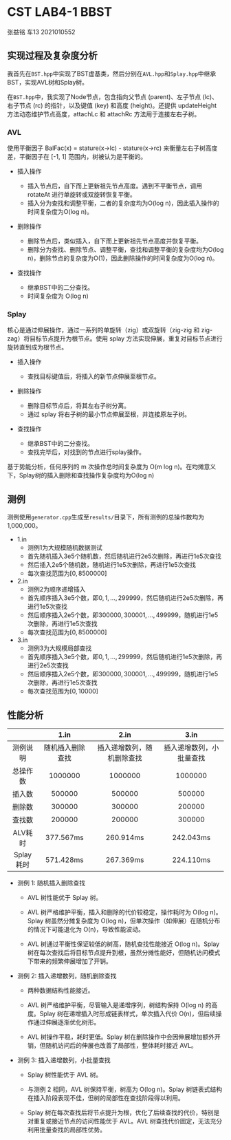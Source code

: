 # CST LAB4-1 BBST

张益铭 车13 2021010552

## 实现过程及复杂度分析

我首先在`BST.hpp`中实现了BST虚基类，然后分别在`AVL.hpp`和`Splay.hpp`中继承BST，实现AVL树和Splay树。

在`BST.hpp`中，我实现了Node节点，包含指向父节点 (parent)、左子节点 (lc)、右子节点 (rc) 的指针，以及键值 (key) 和高度 (height)。还提供 updateHeight 方法动态维护节点高度，attachLc 和 attachRc 方法用于连接左右子树。

### AVL

使用平衡因子 BalFac(x) = stature(x->lc) - stature(x->rc) 来衡量左右子树高度差，平衡因子在 [-1, 1] 范围内，树被认为是平衡的。

- 插入操作
  - 插入节点后，自下而上更新祖先节点高度。遇到不平衡节点，调用 rotateAt 进行单旋转或双旋转恢复平衡。
  - 插入分为查找和调整平衡，二者的复杂度均为O(log n)，因此插入操作的时间复杂度为O(log n)。

- 删除操作
  - 删除节点后，类似插入，自下而上更新祖先节点高度并恢复平衡。
  - 删除分为查找、删除节点、调整平衡，查找和调整平衡的复杂度均为O(log n)，删除节点的复杂度为O(1)，因此删除操作的时间复杂度为O(log n)。
- 查找操作
  - 继承BST中的二分查找。
  - 时间复杂度为 O(log n)

### Splay

核心是通过伸展操作，通过一系列的单旋转（zig）或双旋转（zig-zig 和 zig-zag）将目标节点提升为根节点。使用 splay 方法实现伸展，重复对目标节点进行旋转直到成为根节点。

- 插入操作
  - 查找目标键值后，将插入的新节点伸展至根节点。

- 删除操作
  - 删除目标节点后，将其左右子树分离。
  - 通过 splay 将右子树的最小节点伸展至根，并连接原左子树。
- 查找操作
  - 继承BST中的二分查找。
  - 查找完毕后，对找到的节点进行splay操作。

基于势能分析，任何序列的 m 次操作总时间复杂度为 O(m log n)。在均摊意义下，Splay树的插入删除和查找操作复杂度均为O(log n)

## 测例

测例使用`generator.cpp`生成至`results/`目录下，所有测例的总操作数均为1,000,000。

- 1.in
  - 测例1为大规模随机数据测试
  - 首先随机插入3e5个随机数，然后随机进行2e5次删除，再进行1e5次查找
  - 然后插入2e5个随机数，随机进行1e5次删除，再进行1e5次查找
  - 每次查找范围为$[0,8500000]$
- 2.in
  - 测例2为顺序递增插入
  - 首先顺序插入3e5个数，即$0,1,\dots,299999$，然后随机进行2e5次删除，再进行1e5次查找
  - 然后顺序插入2e5个数，即$300000,300001,\dots,499999$，随机进行1e5次删除，再进行1e5次查找
  - 每次查找范围为$[0,8500000]$
- 3.in
  - 测例3为大规模局部查找
  - 首先顺序插入3e5个数，即$0,1,\dots,299999$，然后随机进行1e5次删除，再进行2e5次查找
  - 然后顺序插入2e5个数，即$300000,300001,\dots,499999$，随机进行1e5次删除，再进行1e5次查找
  - 每次查找范围为$[0,10000]$

## 性能分析

|           |       1.in       |            2.in            |           3.in           |
| :-------: | :--------------: | :------------------------: | :----------------------: |
| 测例说明  | 随机插入删除查找 | 插入递增数列，随机删除查找 | 插入递增数列，小批量查找 |
| 总操作数  |     1000000      |          1000000           |         1000000          |
|  插入数   |      500000      |           500000           |          500000          |
|  删除数   |      300000      |           300000           |          200000          |
|  查找数   |      200000      |           200000           |          300000          |
|  ALV耗时  |    377.567ms     |         260.914ms          |        242.043ms         |
| Splay耗时 |    571.428ms     |         267.369ms          |        224.110ms         |

- 测例 1: 随机插入删除查找

  - AVL 树性能优于 Splay 树。

  - AVL 树严格维护平衡，插入和删除的代价较稳定，操作耗时为 O(log n)。Splay 树虽然分摊复杂度为 O(log n)，但单次操作（如伸展）在随机分布的情况下可能退化为 O(n)，导致性能波动。
  - AVL 树通过平衡性保证较低的树高，随机查找性能接近 O(log n)。Splay 树在每次查找后将目标节点提升到根，虽然分摊性能好，但随机访问模式下带来的频繁伸展增加了开销。

- 测例 2: 插入递增数列，随机删除查找

  - 两种数据结构性能接近。

  - AVL 树严格维护平衡，尽管输入是递增序列，树结构保持 O(log n) 的高度。Splay 树在递增插入时形成链表样式，单次插入代价 O(n)，但后续操作通过伸展逐渐优化树形。

  - AVL 树操作平稳，耗时更低。Splay 树在删除操作中会因伸展增加额外开销，但随机访问后的伸展也改善了局部性，整体耗时接近 AVL。

- 测例 3: 插入递增数列，小批量查找

  - Splay 树性能优于 AVL 树。

  - 与测例 2 相同，AVL 树保持平衡，树高为 O(log n)。Splay 树链表式结构在插入阶段表现不佳，但树的局部性在查找阶段得以利用。
  - Splay 树在每次查找后将节点提升为根，优化了后续查找的代价，特别是对重复或接近节点的访问性能优于 AVL。AVL 树查找代价固定，无法充分利用批量查找的局部性优势。
